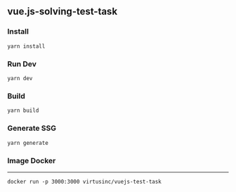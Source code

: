 ## vue.js-solving-test-task

### Install
```
yarn install
```

### Run Dev
```
yarn dev
```

### Build
```
yarn build
```

### Generate SSG
```
yarn generate
```

### Image Docker

---

```
docker run -p 3000:3000 virtusinc/vuejs-test-task
```
